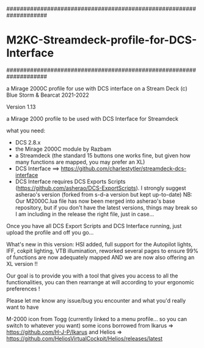 ####################################################################
# M2KC-Streamdeck-profile-for-DCS-Interface
####################################################################

a Mirage 2000C profile for use with DCS interface on a Stream Deck (c) Blue Storm & Bearcat 2021-2022

Version 1.13

a Mirage 2000 profile to be used with DCS Interface for Streamdeck

what you need:

* DCS 2.8.x
* the Mirage 2000C module by Razbam
* a Streamdeck (the standard 15 buttons one works fine, but given how many functions are mapped, you may prefer an XL)
* DCS Interface ==> https://github.com/charlestytler/streamdeck-dcs-interface
* DCS Interface requires DCS Exports Scripts (https://github.com/asherao/DCS-ExportScripts). I strongly suggest asherao's version (forked from s-d-a version but kept up-to-date) NB: Our M2000C.lua file has now been merged into asherao's base repository, but if you don't have the latest versions, things may break so I am including in the release the right file, just in case...

Once you have all DCS Export Scripts and DCS Interface running, just upload the profile and off you go...

What's new in this version: HSI added, full support for the Autopilot lights, IFF, cokpit lighting, VTB illumination, reworked several pages to ensure 99% of functions are now adequately mapped AND we are now also offering an XL version !!

Our goal is to provide you with a tool that gives you access to all the functionalities, you can then rearrange at will according to your ergonomic preferences !

Please let me know any issue/bug you encounter and what you'd really want to have

M-2000 icon from Togg (currently linked to a menu profile... so you can switch to whatever you want) some icons borrowed from Ikarus => https://github.com/H-J-P/Ikarus and Helios => https://github.com/HeliosVirtualCockpit/Helios/releases/latest
